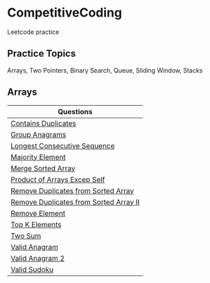 # CompetitiveCoding
Leetcode practice

## Practice Topics
Arrays, Two Pointers, Binary Search, Queue, Sliding Window, Stacks

## Arrays 

| Questions | 
| ------------- | 
| [Contains Duplicates](https://leetcode.com/problems/contains-duplicate/)  | 
| [Group Anagrams](https://leetcode.com/problems/group-anagrams/) |
| [Longest Consecutive Sequence](https://leetcode.com/problems/longest-consecutive-sequence/) | 
| [Majority Element](https://leetcode.com/problems/majority-element/?envType=study-plan-v2&envId=top-interview-150)|
| [Merge Sorted Array](https://leetcode.com/problems/merge-sorted-array/)  |
| [Product of Arrays Excep Self](https://leetcode.com/problems/product-of-array-except-self/)  |
| [Remove Duplicates from Sorted Array](https://leetcode.com/problems/remove-duplicates-from-sorted-array/)  |
| [Remove Duplicates from Sorted Array II](https://leetcode.com/problems/remove-duplicates-from-sorted-array-ii/) |
| [Remove Element](https://leetcode.com/problems/remove-element/)  |
| [Top K Elements](https://leetcode.com/problems/top-k-frequent-elements/)  |
| [Two Sum](https://leetcode.com/problems/two-sum/)  |
| [Valid Anagram](https://leetcode.com/problems/valid-anagram/)  |
| [Valid Anagram 2](https://leetcode.com/problems/valid-anagram/)  |
| [Valid Sudoku](https://leetcode.com/problems/valid-sudoku/)  |